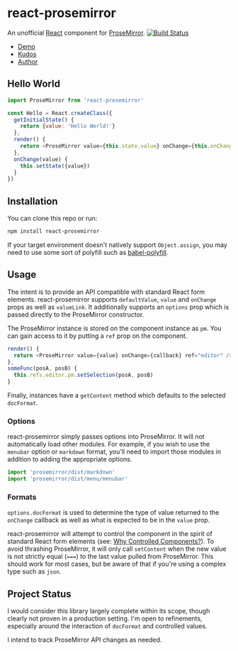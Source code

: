 # react-prosemirror
An unofficial [React](https://facebook.github.io/react/) component for [ProseMirror](http://prosemirror.net/). [![Build Status](https://travis-ci.org/tgecho/react-prosemirror.svg?branch=master)](https://travis-ci.org/tgecho/react-prosemirror)

- [Demo](https://tgecho.github.io/react-prosemirror)
- [Kudos](http://marijnhaverbeke.nl/)
- [Author](http://un.deter.red)

## Hello World

```js
import ProseMirror from 'react-prosemirror'

const Hello = React.createClass({
  getInitialState() {
    return {value: 'Hello World!'}
  },
  render() {
    return <ProseMirror value={this.state.value} onChange={this.onChange} options={{docFormat: 'html'}} />
  },
  onChange(value) {
    this.setState({value})
  }
})
```

## Installation

You can clone this repo or run:
```sh
npm install react-prosemirror
```

If your target environment doesn't natively support `Object.assign`, you may need to use some sort of polyfill such as [babel-polyfill](https://babeljs.io/docs/usage/polyfill/).

## Usage

The intent is to provide an API compatible with standard React form elements. react-prosemirror supports `defaultValue`, `value` and `onChange` props as well as `valueLink`. It additionally supports an `options` prop which is passed directly to the ProseMirror constructor.

The ProseMirror instance is stored on the component instance as `pm`. You can gain access to it by putting a `ref` prop on the component.

```js
render() {
  return <ProseMirror value={value} onChange={callback} ref="editor" />
},
someFunc(posA, posB) {
  this.refs.editor.pm.setSelection(posA, posB)
}
```

Finally, instances have a `getContent` method which defaults to the selected `docFormat`.

### Options

react-prosemirror simply passes options into ProseMirror. It will not automatically load other modules. For example, if you wish to use the `menubar` option or `markdown` format, you'll need to import those modules in addition to adding the appropriate options.

```js
import 'prosemirror/dist/markdown'
import 'prosemirror/dist/menu/menubar'
```

### Formats

`options.docFormat` is used to determine the type of value returned to the `onChange` callback as well as what is expected to be in the `value` prop.

react-prosemirror will attempt to control the component in the spirit of standard React form elements (see: [Why Controlled Components?](https://facebook.github.io/react/docs/forms.html#why-controlled-components)). To avoid thrashing ProseMirror, it will only call `setContent` when the new value is not strictly equal (`===`) to the last value pulled from ProseMirror. This should work for most cases, but be aware of that if you're using a complex type such as `json`.

## Project Status

I would consider this library largely complete within its scope, though clearly not proven in a production setting. I'm open to refinements, especially around the interaction of `docFormat` and controlled values.

I intend to track ProseMirror API changes as needed.
